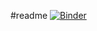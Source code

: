 #readme
[![Binder](https://mybinder.org/badge_logo.svg)](https://mybinder.org/v2/gh/fredericfoulonlycee/test/master?urlpath=https%3A%2F%2Fgithub.com%2Ffredericfoulonlycee%2Ftest%2Fblob%2Fmain%2Faccueil.ipynb)
